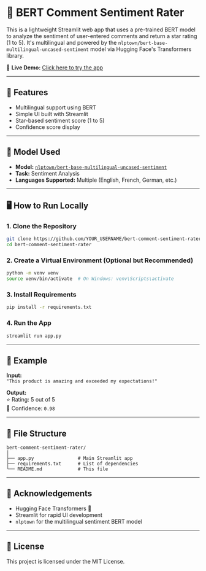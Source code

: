 # 💬 BERT Comment Sentiment Rater

This is a lightweight Streamlit web app that uses a pre-trained BERT model to analyze the sentiment of user-entered comments and return a star rating (1 to 5). It's multilingual and powered by the `nlptown/bert-base-multilingual-uncased-sentiment` model via Hugging Face's Transformers library.

🔗 **Live Demo:** [Click here to try the app](https://YOUR_HUGGINGFACE_SPACE_LINK_HERE)

---

## 🚀 Features

- Multilingual support using BERT
- Simple UI built with Streamlit
- Star-based sentiment score (1 to 5)
- Confidence score display

---

## 🧠 Model Used

- **Model:** [`nlptown/bert-base-multilingual-uncased-sentiment`](https://huggingface.co/nlptown/bert-base-multilingual-uncased-sentiment)
- **Task:** Sentiment Analysis
- **Languages Supported:** Multiple (English, French, German, etc.)

---

## 🖥️ How to Run Locally

### 1. Clone the Repository

```bash
git clone https://github.com/YOUR_USERNAME/bert-comment-sentiment-rater.git
cd bert-comment-sentiment-rater
```

### 2. Create a Virtual Environment (Optional but Recommended)

```bash
python -m venv venv
source venv/bin/activate  # On Windows: venv\Scripts\activate
```

### 3. Install Requirements

```bash
pip install -r requirements.txt
```

### 4. Run the App

```bash
streamlit run app.py
```

---

## 📝 Example

**Input:**  
`"This product is amazing and exceeded my expectations!"`

**Output:**  
⭐ Rating: 5 out of 5  
🧠 Confidence: `0.98`

---

## 📂 File Structure

```
bert-comment-sentiment-rater/
│
├── app.py                # Main Streamlit app
├── requirements.txt      # List of dependencies
└── README.md             # This file
```

---

## 🤝 Acknowledgements

- Hugging Face Transformers 🤗
- Streamlit for rapid UI development
- `nlptown` for the multilingual sentiment BERT model

---

## 📃 License

This project is licensed under the MIT License.
